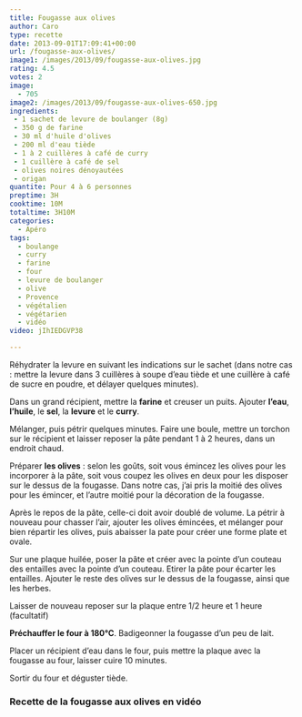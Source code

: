 ```yaml
---
title: Fougasse aux olives
author: Caro
type: recette
date: 2013-09-01T17:09:41+00:00
url: /fougasse-aux-olives/
image1: /images/2013/09/fougasse-aux-olives.jpg
rating: 4.5
votes: 2
image:
  - 705
image2: /images/2013/09/fougasse-aux-olives-650.jpg
ingredients:
 - 1 sachet de levure de boulanger (8g)
 - 350 g de farine
 - 30 ml d'huile d'olives
 - 200 ml d'eau tiède
 - 1 à 2 cuillères à café de curry
 - 1 cuillère à café de sel
 - olives noires dénoyautées
 - origan
quantite: Pour 4 à 6 personnes
preptime: 3H
cooktime: 10M
totaltime: 3H10M
categories:
  - Apéro
tags:
  - boulange
  - curry
  - farine
  - four
  - levure de boulanger
  - olive
  - Provence
  - végétalien
  - végétarien
  - vidéo
video: jIhIEDGVP38

---
```

Réhydrater la levure en suivant les indications sur le sachet (dans notre cas : mettre la levure dans 3 cuillères à soupe d&rsquo;eau tiède et une cuillère à café de sucre en poudre, et délayer quelques minutes).

Dans un grand récipient, mettre la **farine** et creuser un puits. Ajouter **l&rsquo;eau**, **l&rsquo;huile**, le **sel**, la **levure** et le **curry**.

Mélanger, puis pétrir quelques minutes. Faire une boule, mettre un torchon sur le récipient et laisser reposer la pâte pendant 1 à 2 heures, dans un endroit chaud.

Préparer **les olives** : selon les goûts, soit vous émincez les olives pour les incorporer à la pâte, soit vous coupez les olives en deux pour les disposer sur le dessus de la fougasse. Dans notre cas, j&rsquo;ai pris la moitié des olives pour les émincer, et l&rsquo;autre moitié pour la décoration de la fougasse.

Après le repos de la pâte, celle-ci doit avoir doublé de volume. La pétrir à nouveau pour chasser l&rsquo;air, ajouter les olives émincées, et mélanger pour bien répartir les olives, puis abaisser la pate pour créer une forme plate et ovale.

Sur une plaque huilée, poser la pâte et créer avec la pointe d&rsquo;un couteau des entailles avec la pointe d&rsquo;un couteau. Etirer la pâte pour écarter les entailles. Ajouter le reste des olives sur le dessus de la fougasse, ainsi que les herbes.

Laisser de nouveau reposer sur la plaque entre 1/2 heure et 1 heure (facultatif)

**Préchauffer le four à 180°C**. Badigeonner la fougasse d&rsquo;un peu de lait.

Placer un récipient d&rsquo;eau dans le four, puis mettre la plaque avec la fougasse au four, laisser cuire 10 minutes.

Sortir du four et déguster tiède.

### Recette de la fougasse aux olives en vidéo

